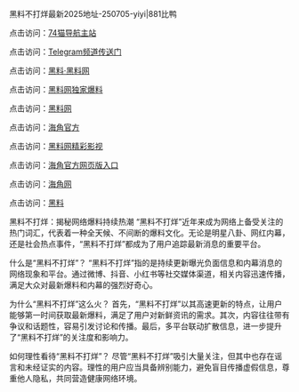黑料不打烊最新2025地址-250705-yiyi|881比鸭

点击访问：<a href="https://74mao.com/">74猫导航主站</a>

点击访问：<a href="https://74mao.com/">Telegram频道传送门</a>

点击访问：<a href="https://heiliaolvzlu3.pages.dev">黑料·黑料网</a>

点击访问：<a href="https://heiliaoyvnrda.pages.dev">黑料网独家爆料</a>

点击访问：<a href="https://qfwfg.pages.dev/">黑料网</a>

点击访问：<a href="https://gdas.pages.dev/">海角官方</a>

点击访问：<a href="https://jha.pages.dev/">黑料网精彩影视</a>

点击访问：<a href="https://sdbsd.pages.dev/">海角官方网页版入口</a>

点击访问：<a href="https://ert-6he.pages.dev/">海角网</a>

点击访问：<a href="https://gbs-3wd.pages.dev/">黑料</a>

黑料不打烊：揭秘网络爆料持续热潮
“黑料不打烊”近年来成为网络上备受关注的热门词汇，代表着一种全天候、不间断的爆料文化。无论是明星八卦、网红内幕，还是社会热点事件，“黑料不打烊”都成为了用户追踪最新消息的重要平台。

什么是“黑料不打烊”？
“黑料不打烊”指的是持续更新曝光负面信息和内幕消息的网络现象和平台。通过微博、抖音、小红书等社交媒体渠道，相关内容迅速传播，满足大众对最新爆料和内幕的强烈好奇心。

为什么“黑料不打烊”这么火？
首先，“黑料不打烊”以其高速更新的特点，让用户能够第一时间获取最新爆料，满足了用户对新鲜资讯的需求。其次，内容往往带有争议和话题性，容易引发讨论和传播。最后，多平台联动扩散信息，进一步提升了“黑料不打烊”的关注度和影响力。

如何理性看待“黑料不打烊”？
尽管“黑料不打烊”吸引大量关注，但其中也存在谣言和未经证实的内容。理性的用户应当具备辨别能力，避免盲目传播虚假信息，尊重他人隐私，共同营造健康网络环境。

